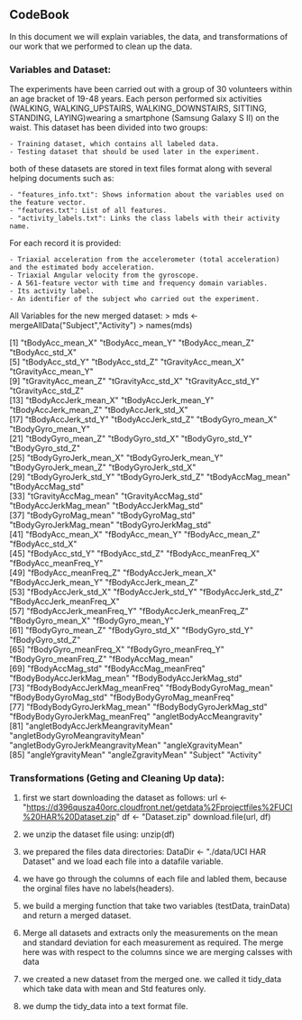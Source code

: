 ## CodeBook

In this document we will explain  variables, the data, and  transformations of our work that we performed to clean up the data.

### Variables and Dataset:
The experiments have been carried out with a group of 30 volunteers within an age bracket of 19-48 years. 
Each person performed six activities (WALKING, WALKING_UPSTAIRS, WALKING_DOWNSTAIRS, SITTING, STANDING, LAYING)wearing a smartphone (Samsung Galaxy S II) on the waist.
This dataset has been divided into two groups:

	- Training dataset, which contains all labeled data. 
	- Testing dataset that should be used later in the experiment.
both of these datasets are stored in text files format along with several helping documents such as: 

	- "features_info.txt": Shows information about the variables used on the feature vector.
	- "features.txt": List of all features.
	- "activity_labels.txt": Links the class labels with their activity name.

For each record it is provided:

	- Triaxial acceleration from the accelerometer (total acceleration) and the estimated body acceleration.
	- Triaxial Angular velocity from the gyroscope. 
	- A 561-feature vector with time and frequency domain variables. 
	- Its activity label. 
	- An identifier of the subject who carried out the experiment.
All Variables for the new merged dataset:
	> mds <- mergeAllData("Subject","Activity")
	> names(mds)

[1] "tBodyAcc_mean_X"                   "tBodyAcc_mean_Y"                   "tBodyAcc_mean_Z"                   "tBodyAcc_std_X"                   
 [5] "tBodyAcc_std_Y"                    "tBodyAcc_std_Z"                    "tGravityAcc_mean_X"                "tGravityAcc_mean_Y"               
 [9] "tGravityAcc_mean_Z"                "tGravityAcc_std_X"                 "tGravityAcc_std_Y"                 "tGravityAcc_std_Z"                
[13] "tBodyAccJerk_mean_X"               "tBodyAccJerk_mean_Y"               "tBodyAccJerk_mean_Z"               "tBodyAccJerk_std_X"               
[17] "tBodyAccJerk_std_Y"                "tBodyAccJerk_std_Z"                "tBodyGyro_mean_X"                  "tBodyGyro_mean_Y"                 
[21] "tBodyGyro_mean_Z"                  "tBodyGyro_std_X"                   "tBodyGyro_std_Y"                   "tBodyGyro_std_Z"                  
[25] "tBodyGyroJerk_mean_X"              "tBodyGyroJerk_mean_Y"              "tBodyGyroJerk_mean_Z"              "tBodyGyroJerk_std_X"              
[29] "tBodyGyroJerk_std_Y"               "tBodyGyroJerk_std_Z"               "tBodyAccMag_mean"                  "tBodyAccMag_std"                  
[33] "tGravityAccMag_mean"               "tGravityAccMag_std"                "tBodyAccJerkMag_mean"              "tBodyAccJerkMag_std"              
[37] "tBodyGyroMag_mean"                 "tBodyGyroMag_std"                  "tBodyGyroJerkMag_mean"             "tBodyGyroJerkMag_std"             
[41] "fBodyAcc_mean_X"                   "fBodyAcc_mean_Y"                   "fBodyAcc_mean_Z"                   "fBodyAcc_std_X"                   
[45] "fBodyAcc_std_Y"                    "fBodyAcc_std_Z"                    "fBodyAcc_meanFreq_X"               "fBodyAcc_meanFreq_Y"              
[49] "fBodyAcc_meanFreq_Z"               "fBodyAccJerk_mean_X"               "fBodyAccJerk_mean_Y"               "fBodyAccJerk_mean_Z"              
[53] "fBodyAccJerk_std_X"                "fBodyAccJerk_std_Y"                "fBodyAccJerk_std_Z"                "fBodyAccJerk_meanFreq_X"          
[57] "fBodyAccJerk_meanFreq_Y"           "fBodyAccJerk_meanFreq_Z"           "fBodyGyro_mean_X"                  "fBodyGyro_mean_Y"                 
[61] "fBodyGyro_mean_Z"                  "fBodyGyro_std_X"                   "fBodyGyro_std_Y"                   "fBodyGyro_std_Z"                  
[65] "fBodyGyro_meanFreq_X"              "fBodyGyro_meanFreq_Y"              "fBodyGyro_meanFreq_Z"              "fBodyAccMag_mean"                 
[69] "fBodyAccMag_std"                   "fBodyAccMag_meanFreq"              "fBodyBodyAccJerkMag_mean"          "fBodyBodyAccJerkMag_std"          
[73] "fBodyBodyAccJerkMag_meanFreq"      "fBodyBodyGyroMag_mean"             "fBodyBodyGyroMag_std"              "fBodyBodyGyroMag_meanFreq"        
[77] "fBodyBodyGyroJerkMag_mean"         "fBodyBodyGyroJerkMag_std"          "fBodyBodyGyroJerkMag_meanFreq"     "angletBodyAccMeangravity"         
[81] "angletBodyAccJerkMeangravityMean"  "angletBodyGyroMeangravityMean"     "angletBodyGyroJerkMeangravityMean" "angleXgravityMean"                
[85] "angleYgravityMean"                 "angleZgravityMean"                 "Subject"                           "Activity"


### Transformations (Geting and Cleaning Up data): 
 1. first we start downloading the dataset as follows:
	url <- "https://d396qusza40orc.cloudfront.net/getdata%2Fprojectfiles%2FUCI%20HAR%20Dataset.zip"
	df <- "Dataset.zip"
	download.file(url, df)
 2. we unzip the dataset file using: unzip(df)
 
 3. we prepared the files data directories: DataDir <- "./data/UCI HAR Dataset" and we load each file into a datafile variable.
 4. we have go through the columns of each file and labled them, because the orginal files have no labels(headers).
 5. we build a merging function that take two variables (testData, trainData) and  return a merged dataset.
 6. Merge all datasets and extracts only the measurements on the mean and standard deviation for each measurement as required. The merge here was with respect to the columns since we are merging calsses with data
 7. we created a new dataset from the merged one. we called it tidy_data which take data with mean and Std features only.
 8. we dump the tidy_data into a text format file.
 
 
 
  
